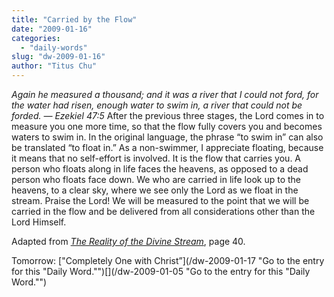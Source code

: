 ```yaml
---
title: "Carried by the Flow"
date: "2009-01-16"
categories: 
  - "daily-words"
slug: "dw-2009-01-16"
author: "Titus Chu"
---
```


_Again he measured a thousand; and it was a river that I could not ford, for the water had risen, enough water to swim in, a river that could not be forded. — Ezekiel 47:5_ After the previous three stages, the Lord comes in to measure you one more time, so that the flow fully covers you and becomes waters to swim in. In the original language, the phrase “to swim in” can also be translated “to float in.” As a non-swimmer, I appreciate floating, because it means that no self-effort is involved. It is the flow that carries you. A person who floats along in life faces the heavens, as opposed to a dead person who floats face down. We who are carried in life look up to the heavens, to a clear sky, where we see only the Lord as we float in the stream. Praise the Lord! We will be measured to the point that we will be carried in the flow and be delivered from all considerations other than the Lord Himself.

Adapted from [_The Reality of the Divine Stream_](/book-reality-of-the-divine-stream "Go to the entry for this book."), page 40.

Tomorrow: ["Completely One with Christ”](/dw-2009-01-17 "Go to the entry for this "Daily Word."")[](/dw-2009-01-05 "Go to the entry for this "Daily Word."")
